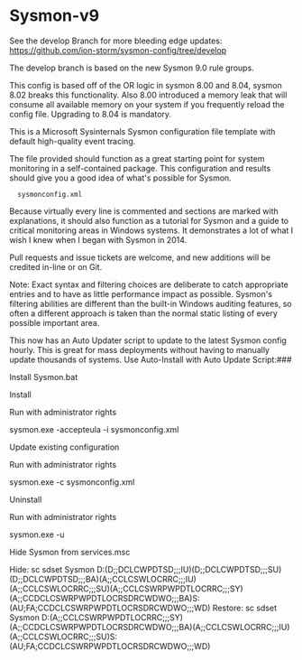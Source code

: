 # Sysmon-v9
See the develop Branch for more bleeding edge updates: https://github.com/ion-storm/sysmon-config/tree/develop

The develop branch is based on the new Sysmon 9.0 rule groups.

This config is based off of the OR logic in sysmon 8.00 and 8.04, sysmon 8.02 breaks this functionality. Also 8.00 introduced a memory leak that will consume all available memory on your system if you frequently reload the config file. Upgrading to 8.04 is mandatory.

This is a Microsoft Sysinternals Sysmon configuration file template with default high-quality event tracing.

The file provided should function as a great starting point for system monitoring in a self-contained package. This configuration and results should give you a good idea of what's possible for Sysmon.

      sysmonconfig.xml

Because virtually every line is commented and sections are marked with explanations, it should also function as a tutorial for Sysmon and a guide to critical monitoring areas in Windows systems. It demonstrates a lot of what I wish I knew when I began with Sysmon in 2014.

Pull requests and issue tickets are welcome, and new additions will be credited in-line or on Git.

Note: Exact syntax and filtering choices are deliberate to catch appropriate entries and to have as little performance impact as possible. Sysmon's filtering abilities are different than the built-in Windows auditing features, so often a different approach is taken than the normal static listing of every possible important area.

This now has an Auto Updater script to update to the latest Sysmon config hourly. This is great for mass deployments without having to manually update thousands of systems.
Use
Auto-Install with Auto Update Script:###

Install Sysmon.bat

Install

Run with administrator rights

sysmon.exe -accepteula -i sysmonconfig.xml

Update existing configuration

Run with administrator rights

sysmon.exe -c sysmonconfig.xml

Uninstall

Run with administrator rights

sysmon.exe -u

Hide Sysmon from services.msc

Hide:
sc sdset Sysmon D:(D;;DCLCWPDTSD;;;IU)(D;;DCLCWPDTSD;;;SU)(D;;DCLCWPDTSD;;;BA)(A;;CCLCSWLOCRRC;;;IU)(A;;CCLCSWLOCRRC;;;SU)(A;;CCLCSWRPWPDTLOCRRC;;;SY)(A;;CCDCLCSWRPWPDTLOCRSDRCWDWO;;;BA)S:(AU;FA;CCDCLCSWRPWPDTLOCRSDRCWDWO;;;WD)
Restore:
sc sdset Sysmon D:(A;;CCLCSWRPWPDTLOCRRC;;;SY)(A;;CCDCLCSWRPWPDTLOCRSDRCWDWO;;;BA)(A;;CCLCSWLOCRRC;;;IU)(A;;CCLCSWLOCRRC;;;SU)S:(AU;FA;CCDCLCSWRPWPDTLOCRSDRCWDWO;;;WD)

